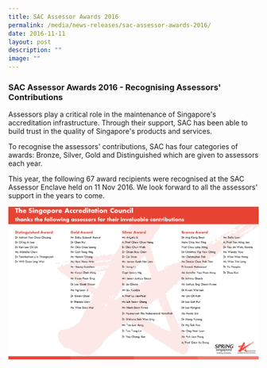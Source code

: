 ```yaml
---
title: SAC Assessor Awards 2016
permalink: /media/news-releases/sac-assessor-awards-2016/
date: 2016-11-11
layout: post
description: ""
image: ""
---
```

### SAC Assessor Awards 2016 - Recognising Assessors' Contributions
 
Assessors play a critical role in the maintenance of Singapore's accreditation infrastructure. Through their support, SAC has been able to build trust in the quality of Singapore's products and services.
 
To recognise the assessors' contributions, SAC has four categories of awards: Bronze, Silver, Gold and Distinguished which are given to assessors each year.
 
This year, the following 67 award recipients were recognised at the SAC Assessor Enclave held on 11 Nov 2016. We look forward to all the assessors' support in the years to come.

![assessor awards](/images/press-release/documents/Awardees_List_2016.png)
